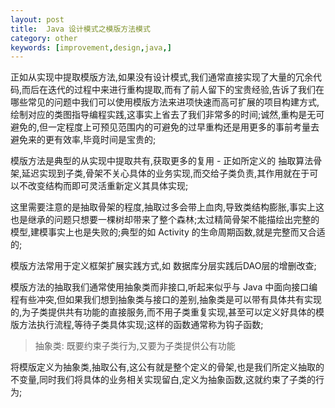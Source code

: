 ```yaml
---
layout: post
title:  Java 设计模式之模版方法模式
category: other
keywords: [improvement,design,java,]
---
```


正如从实现中提取模版方法,如果没有设计模式,我们通常直接实现了大量的冗余代码,而后在迭代的过程中来进行重构提取,而有了前人留下的宝贵经验,告诉了我们在哪些常见的问题中我们可以使用模版方法来进项快速而高可扩展的项目构建方式,绘制对应的类图指导编程实践,这事实上省去了我们非常多的时间;诚然,重构是无可避免的,但一定程度上可预见范围内的可避免的过早重构还是用更多的事前考量去避免来的更有效率,毕竟时间是宝贵的;


模版方法是典型的从实现中提取共有,获取更多的复用 - 正如所定义的 抽取算法骨架,延迟实现到子类,骨架不关心具体的业务实现,而交给子类负责,其作用就在于可以不改变结构而即可灵活重新定义其具体实现;

这里需要注意的是抽取骨架的程度,抽取过多会带上血肉,导致类结构膨胀,事实上这也是继承的问题只想要一棵树却带来了整个森林;太过精简骨架不能描绘出完整的模型,建模事实上也是失败的;典型的如 Activity 的生命周期函数,就是完整而又合适的;

模版方法常用于定义框架扩展实践方式,如 数据库分层实践后DAO层的增删改查;

模版方法的抽取我们通常使用抽象类而非接口,听起来似乎与 Java 中面向接口编程有些冲突,但如果我们想到抽象类与接口的差别,抽象类是可以带有具体共有实现的,为子类提供共有功能的直接服务,而不用子类重复实现,甚至可以定义好具体的模版方法执行流程,等待子类具体实现;这样的函数通常称为钩子函数;  

> 抽象类: 既要约束子类行为,又要为子类提供公有功能


将模版定义为抽象类,抽取公有,这公有就是整个定义的骨架,也是我们所定义抽取的不变量,同时我们将具体的业务相关实现留白,定义为抽象函数,这就约束了子类的行为;